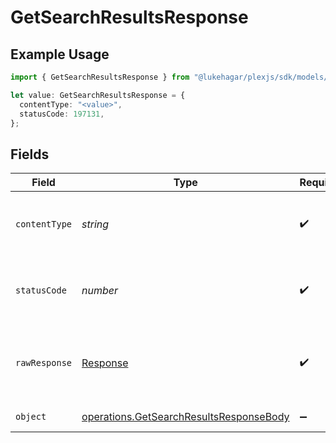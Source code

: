 # GetSearchResultsResponse

## Example Usage

```typescript
import { GetSearchResultsResponse } from "@lukehagar/plexjs/sdk/models/operations";

let value: GetSearchResultsResponse = {
  contentType: "<value>",
  statusCode: 197131,
};
```

## Fields

| Field                                                                                                     | Type                                                                                                      | Required                                                                                                  | Description                                                                                               |
| --------------------------------------------------------------------------------------------------------- | --------------------------------------------------------------------------------------------------------- | --------------------------------------------------------------------------------------------------------- | --------------------------------------------------------------------------------------------------------- |
| `contentType`                                                                                             | *string*                                                                                                  | :heavy_check_mark:                                                                                        | HTTP response content type for this operation                                                             |
| `statusCode`                                                                                              | *number*                                                                                                  | :heavy_check_mark:                                                                                        | HTTP response status code for this operation                                                              |
| `rawResponse`                                                                                             | [Response](https://developer.mozilla.org/en-US/docs/Web/API/Response)                                     | :heavy_check_mark:                                                                                        | Raw HTTP response; suitable for custom response parsing                                                   |
| `object`                                                                                                  | [operations.GetSearchResultsResponseBody](../../../sdk/models/operations/getsearchresultsresponsebody.md) | :heavy_minus_sign:                                                                                        | Search Results                                                                                            |